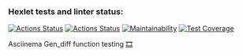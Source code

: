 ### Hexlet tests and linter status:
[![Actions Status](https://github.com/dimaevan/python-project-lvl2/workflows/hexlet-check/badge.svg)](https://github.com/dimaevan/python-project-lvl2/actions)
[![Actions Status](https://github.com/dimaevan/python-project-lvl2/workflows/myCI/badge.svg)](https://github.com/dimaevan/python-project-lvl2/actions/workflows/myCI.yml)
[![Maintainability](https://api.codeclimate.com/v1/badges/4ca3d03d837ad4314442/maintainability)](https://codeclimate.com/github/dimaevan/python-project-lvl2/maintainability)
[![Test Coverage](https://api.codeclimate.com/v1/badges/4ca3d03d837ad4314442/test_coverage)](https://codeclimate.com/github/dimaevan/python-project-lvl2/test_coverage)

Asciinema  Gen_diff function testing [🎞️](https://asciinema.org/a/AUEykpykLq5MEUxsEwBAu7yAo)